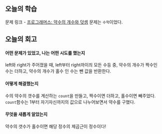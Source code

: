 ## 오늘의 학습
문제 링크 - [프로그래머스: 약수의 개수와 덧셈](https://school.programmers.co.kr/learn/courses/30/lessons/77884)
문제는 `수학`이었다.


## 오늘의 회고
#### 어떤 문제가 있었고, 나는 어떤 시도를 했는지
left와 right가 주어졌을 때, left부터 right까이즤 모든 수등 중, 약수의 개수가 짝수인 수는 더하고, 약수의 개수가 홀수 인 수는 뺀 값을 반환한다.

#### 어떻게 해결했는지
수의 약수의 갯수를 계산하는 `count`을 만들고, 짝수이면 더하고, 홀수이면 빼주었다.
`count`함수는 1부터 자기자신까지의 값으로 나누어보면서 약수를 구했다.

#### 무엇을 새롭게 알았는지
약수의 갯수가 홀수이면 해당 정수의 제곱근이 정수이다!
